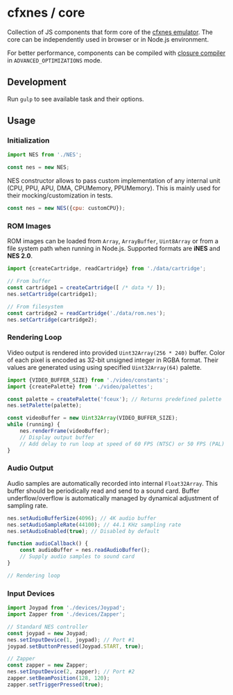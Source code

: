 # cfxnes / core

Collection of JS components that form core of the [cfxnes emulator](../README.md). The core can be independently used in browser or in Node.js environment.

For better performance, components can be compiled with [closure compiler](https://github.com/google/closure-compiler) in `ADVANCED_OPTIMIZATIONS` mode.

## Development

Run `gulp` to see available task and their options.


## Usage

### Initialization

``` javascript
import NES from './NES';

const nes = new NES;
```

NES constructor allows to pass custom implementation of any internal unit (CPU, PPU, APU, DMA, CPUMemory, PPUMemory). This is mainly used for their mocking/customization in tests.

``` javascript
const nes = new NES({cpu: customCPU});
```

### ROM Images

ROM images can be loaded from `Array`, `ArrayBuffer`, `Uint8Array` or from a file system path when running in Node.js. Supported formats are **iNES** and **NES 2.0**.

``` javascript
import {createCartridge, readCartridge} from './data/cartridge';

// From buffer
const cartridge1 = createCartridge([ /* data */ ]);
nes.setCartridge(cartridge1);

// From filesystem
const cartridge2 = readCartridge('./data/rom.nes');
nes.setCartridge(cartridge2);
```

### Rendering Loop

Video output is rendered into provided `Uint32Array(256 * 240)` buffer. Color of each pixel is encoded as 32-bit unsigned integer in RGBA format. Their values are generated using using specified `Uint32Array(64)` palette.

``` javascript
import {VIDEO_BUFFER_SIZE} from './video/constants';
import {createPalette} from './video/palettes';

const palette = createPalette('fceux'); // Returns predefined palette
nes.setPalette(palette);

const videoBuffer = new Uint32Array(VIDEO_BUFFER_SIZE);
while (running) {
    nes.renderFrame(videoBuffer);
    // Display output buffer
    // Add delay to run loop at speed of 60 FPS (NTSC) or 50 FPS (PAL)
}
```

### Audio Output

Audio samples are automatically recorded into internal `Float32Array`. This buffer should be periodically read and send to a sound card. Buffer underflow/overflow is automatically managed by dynamical adjustment of sampling rate.

``` javascript
nes.setAudioBufferSize(4096); // 4K audio buffer
nes.setAudioSampleRate(44100); // 44.1 KHz sampling rate
nes.setAudioEnabled(true); // Disabled by default

function audioCallback() {
    const audioBuffer = nes.readAudioBuffer();
    // Supply audio samples to sound card
}

// Rendering loop
```

### Input Devices

``` javascript
import Joypad from './devices/Joypad';
import Zapper from './devices/Zapper';

// Standard NES controller
const joypad = new Joypad;
nes.setInputDevice(1, joypad); // Port #1
joypad.setButtonPressed(Joypad.START, true);

// Zapper
const zapper = new Zapper;
nes.setInputDevice(2, zapper); // Port #2
zapper.setBeamPosition(128, 120);
zapper.setTriggerPressed(true);
```
